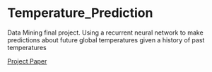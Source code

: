 # Temperature_Prediction
Data Mining final project. Using a recurrent neural network to make predictions about future global temperatures given a history of past temperatures

[Project Paper](315Project.pdf)
